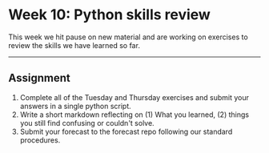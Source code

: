 # Week 10: Python skills review
This week we hit pause on new material and are working on exercises to review the skills we have learned so far. 
____
## Assignment
1. Complete all of the Tuesday and Thursday exercises and submit your answers in a single python script. 
2. Write a short markdown reflecting on (1) What you learned, (2) things you still find confusing or couldn't solve. 
3. Submit your forecast to the forecast repo following our standard procedures. 
